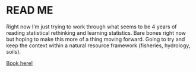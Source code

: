 # READ ME

Right now I’m just trying to work through what seems to be 4 years of reading statistical rethinking and learning statistics. Bare bones right now but hoping to make this more of a thing moving forward. Going to try and keep the context within a natural resource framework (fisheries, hydrology, soils).  

[Book here!](https://joshualerickson.github.io/statrethinkingswf/)
